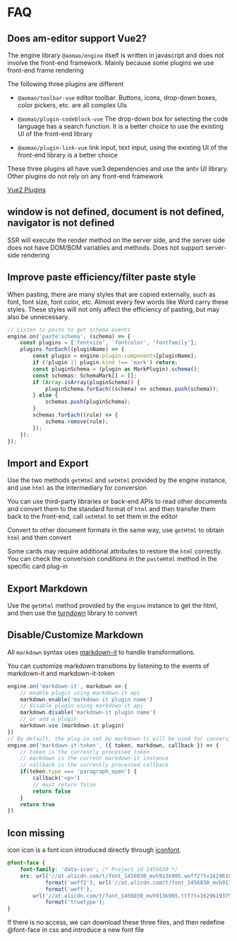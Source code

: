 # FAQ

## Does am-editor support Vue2?

The engine library `@aomao/engine` itself is written in javascript and does not involve the front-end framework. Mainly because some plugins we use front-end frame rendering

The following three plugins are different

-   `@aomao/toolbar-vue` editor toolbar. Buttons, icons, drop-down boxes, color pickers, etc. are all complex UIs

-   `@aomao/plugin-codeblock-vue` The drop-down box for selecting the code language has a search function. It is a better choice to use the existing UI of the front-end library

-   `@aomao/plugin-link-vue` link input, text input, using the existing UI of the front-end library is a better choice

These three plugins all have vue3 dependencies and use the antv UI library. Other plugins do not rely on any front-end framework

[Vue2 Plugins](https://github.com/zb201307/am-editor-vue2/tree/main/packages)

## window is not defined, document is not defined, navigator is not defined

SSR will execute the render method on the server side, and the server side does not have DOM/BOM variables and methods. Does not support server-side rendering

## Improve paste efficiency/filter paste style

When pasting, there are many styles that are copied externally, such as font, font size, font color, etc. Almost every few words like Word carry these styles. These styles will not only affect the efficiency of pasting, but may also be unnecessary.

```ts
// Listen to paste to get schema events
engine.on('paste:schema', (schema) => {
	const plugins = ['fontsize', 'fontcolor', 'fontfamily'];
	plugins.forEach((pluginName) => {
		const plugin = engine.plugin.components[pluginName];
		if (!plugin || plugin.kind !== 'mark') return;
		const pluginSchema = (plugin as MarkPlugin).schema();
		const schemas: SchemaMark[] = [];
		if (Array.isArray(pluginSchema)) {
			pluginSchema.forEach((schema) => schemas.push(schema));
		} else {
			schemas.push(pluginSchema);
		}
		schemas.forEach((rule) => {
			schema.remove(rule);
		});
	});
});
```

## Import and Export

Use the two methods `getHtml` and `setHtml` provided by the engine instance, and use `html` as the intermediary for conversion

You can use third-party libraries or back-end APIs to read other documents and convert them to the standard format of `html` and then transfer them back to the front-end, call `setHtml` to set them in the editor

Convert to other document formats in the same way, use `getHtml` to obtain `html` and then convert

Some cards may require additional attributes to restore the `html` correctly. You can check the conversion conditions in the `pasteHtml` method in the specific card plug-in

## Export Markdown

Use the `getHtml` method provided by the `engine` instance to get the html, and then use the [turndown](https://github.com/mixmark-io/turndown) library to convert

## Disable/Customize Markdown

All `markdown` syntax uses [markdown-it](https://github.com/markdown-it/markdown-it) to handle transformations.

You can customize markdown transitions by listening to the events of markdown-it and markdown-it-token

```ts
engine.on('markdown-it', markdown => {
	// enable plugin using markdown-it api
	markdown.enable('markdown-it plugin name')
	// disable plugin using markdown-it api
	markdown.disable('markdown-it plugin name')
	// or add a plugin
	markdown.use (markdown-it plugin)
})
// By default, the plug-in set by markdown-ti will be used for conversion. If there are additional requirements, you can listen to this event interception and call the callback to return the string by yourself. If there is a need for more replication, it is recommended to use the api of markdown-it to make plugins.
engine.on('markdown-it-token', ({ token, markdown, callback }) => {
	// token is the currently processed token
	// markdown is the current markdown-it instance
	// callback is the currently processed callback
	if(token.type === 'paragraph_open') {
		callback('<p>')
		// must return false
		return false
	}
	return true
})
```

## Icon missing

icon icon is a font icon introduced directly through [iconfont](https://at.alicdn.com/t/project/1456030/0cbd04d3-3ca1-4898-b345-e0a9150fcc80.html?spm=a313x.7781069.1998910419.35).

```css
@font-face {
	font-family: 'data-icon'; /* Project id 1456030 */
	src: url('//at.alicdn.com/t/font_1456030_mvh913k905.woff2?t=1629619375484')
			format('woff2'), url('//at.alicdn.com/t/font_1456030_mvh913k905.woff?t=1629619375484')
			format('woff'),
		url('//at.alicdn.com/t/font_1456030_mvh913k905.ttf?t=1629619375484')
			format('truetype');
}
```

If there is no access, we can download these three files, and then redefine @font-face in css and introduce a new font file
